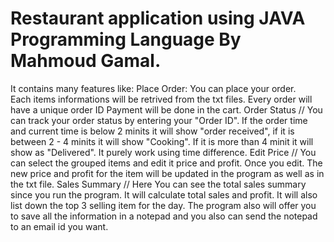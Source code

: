 # Restaurant application using JAVA Programming Language By Mahmoud Gamal.
It contains many features like:
                                              Place Order:  You can place your order.                                                                                                                               
Each items informations will be retrived from the txt files. Every order will have a unique order ID Payment will be done in the cart.
                                                                  Order Status // You can track your order status by entering your "Order ID". If the order time and current time is below 2 minits it will show "order received", if it is between 2 - 4 minits it will show "Cooking". If it is more than 4 minit it will show as "Delivered". It purely work using time difference. Edit Price // You can select the grouped items and edit it price and profit. Once you edit. 
                                                                                                                                                                      The new price and profit for the item will be updated in the program as well as in the txt file. Sales Summary // Here You can see the total sales summary since you run the program. It will calculate total sales and profit.
                                                                                                                                                                         It will also list down the top 3 selling item for the day. The program also will offer you to save all the information in a notepad and you also can send the notepad to an email id you want.
